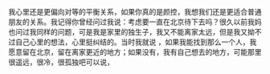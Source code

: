 我心里还是更偏向对等的平衡关系，如果你真的是颜控，我想我们还是更适合普通朋友的关系。我记得你曾经问过我说：考虑要一直在北京待下去吗？很久以前我妈也问过我同样的问题，可是我是家里的独生子，我又不能离家太远，但是我又拗不过自己心里的想法，心里挺纠结的。当时我就说 ，如果我能找到那么一个人，我愿意留在北京，留在离家更近的地方；如果没有，我有自己想去的地方，可能那里很遥远，很冷，很孤独吧可以说，